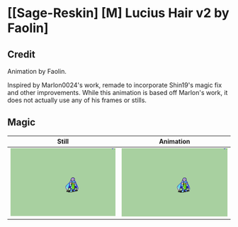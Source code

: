 # [\[Sage-Reskin\] \[M\] Lucius Hair v2 by Faolin]

## Credit

Animation by Faolin.

Inspired by Marlon0024's work, remade to incorporate Shin19's magic fix and other improvements. While this animation is based off Marlon's work, it does not actually use any of his frames or stills.
	
## Magic

| Still | Animation |
| :---: | :-------: |
| ![Magic still](./Magic_000.png) | ![Magic animation](./Magic.gif) |
